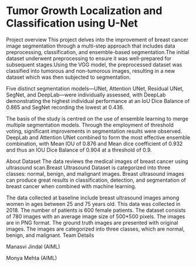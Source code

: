 # Tumor Growth Localization and Classification using U-Net
Project overview
This project delves into the improvement of breast cancer image segmentation through a multi-step approach that includes data preprocessing, classification, and ensemble-based segmentation.The initial dataset underwent preprocessing to ensure it was well-prepared for subsequent stages.Using the VGG model, the preprocessed dataset was classified into tumorous and non-tumorous images, resulting in a new dataset which was then subjected to segmentation. 

Five distinct segmentation models—UNet, Attention UNet, Residual UNet, SegNet, and DeepLab—were individually assessed, with DeepLab demonstrating the highest individual performance at an IoU Dice Balance of 0.865 and SegNet recording the lowest at 0.436.

The basis of the study is centred on the use of ensemble learning to merge multiple segmentation models. Through the employment of threshold voting, significant improvements in segmentation results were observed. DeepLab and Attention UNet combined to form the most effective ensemble combination, with Mean IOU of 0.876 and Mean dice coefficient of 0.932 and thus an IOU Dice Balance of 0.904 at a threshold of 0.9.


About Dataset
The data reviews the medical images of breast cancer using ultrasound scan.Breast Ultrasound Dataset is categorized into three classes: normal, benign, and malignant images. Breast ultrasound images can produce great results in classification, detection, and segmentation of breast cancer when combined with machine learning.

The data collected at baseline include breast ultrasound images among women in ages between 25 and 75 years old. This data was collected in 2018. The number of patients is 600 female patients. The dataset consists of 780 images with an average image size of 500*500 pixels. The images are in PNG format. The ground truth images are presented with original images. The images are categorized into three classes, which are normal, benign, and malignant.
Team Details

Manasvi Jindal (AIML)

Monya Mehta (AIML)

